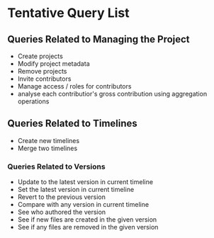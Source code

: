 # Tentative Query List

## Queries Related to Managing the Project
- Create projects
- Modify project metadata
- Remove projects
- Invite contributors
- Manage access / roles for contributors
- analyse each contributior's gross contribution using aggregation operations

## Queries Related to Timelines
- Create new timelines
- Merge two timelines

### Queries Related to Versions
- Update to the latest version in current timeline
- Set the latest version in current timeline 
- Revert to the previous version 
- Compare with any version in current timeline 
- See who authored the version  
- See if new files are created in the given version
- See if any files are removed in the given version